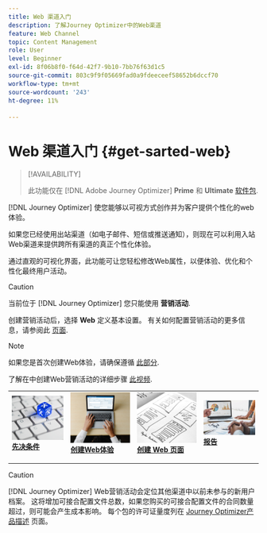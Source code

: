 ```yaml
---
title: Web 渠道入门
description: 了解Journey Optimizer中的Web渠道
feature: Web Channel
topic: Content Management
role: User
level: Beginner
exl-id: 8f06b8f0-f64d-42f7-9b10-7bb76f63d1c5
source-git-commit: 803c9f9f05669fad0a9fdeeceef58652b6dccf70
workflow-type: tm+mt
source-wordcount: '243'
ht-degree: 11%

---
```


# Web 渠道入门 {#get-sarted-web}

>[!AVAILABILITY]
>
>此功能仅在 [!DNL Adobe Journey Optimizer] **Prime** 和 **Ultimate** [软件包](https://helpx.adobe.com/cn/legal/product-descriptions/adobe-journey-optimizer.html).

[!DNL Journey Optimizer] 使您能够以可视方式创作并为客户提供个性化的web体验。

如果您已经使用出站渠道（如电子邮件、短信或推送通知），则现在可以利用入站Web渠道来提供跨所有渠道的真正个性化体验。

通过直观的可视化界面，此功能可让您轻松修改Web属性，以便体验、优化和个性化最终用户活动。

>[!CAUTION]
>
>当前位于 [!DNL Journey Optimizer] 您只能使用 **营销活动**.

创建营销活动后，选择 **Web** 定义基本设置。 有关如何配置营销活动的更多信息，请参阅此 [页面](../campaigns/create-campaign.md#configure).

>[!NOTE]
>
>如果您是首次创建Web体验，请确保遵循 [此部分](web-prerequisites.md).

了解在中创建Web营销活动的详细步骤 [此视频](create-web.md#video).

<table style="table-layout:fixed"><tr style="border: 0;">
<td>
<a href="web-prerequisites.md">
<img alt="潜在客户" src="../assets/do-not-localize/web-prerequisites.jpg">
</a>
<div><a href="web-prerequisites.md"><strong>先决条件</strong>
</div>
<p>
</td>
<td>
<a href="create-web.md">
<img alt="不频繁" src="../assets/do-not-localize/web-create.jpg">
</a>
<div>
<a href="create-web.md"><strong>创建Web体验</strong></a>
</div>
<p></td>
<td>
<a href="author-web.md">
<img alt="验证" src="../assets/do-not-localize/web-design.jpg">
</a>
<div>
<a href="author-web.md"><strong>创建 Web 页面</strong></a>
</div>
<p>
</td>
<td>
<a href="../reports/campaign-global-report.md#web-tab.md">
<img alt="验证" src="../assets/do-not-localize/web-reporting.jpg">
</a>
<div>
<a href="../reports/campaign-global-report.md#web-tab"><strong>报告</strong></a>
</div>
<p>
</td>
</tr></table>

>[!CAUTION]
>
>[!DNL Journey Optimizer] Web营销活动会定位其他渠道中以前未参与的新用户档案。 这将增加可接合配置文件总数，如果您购买的可接合配置文件的合同数量超过，则可能会产生成本影响。 每个包的许可证量度列在 [Journey Optimizer产品描述](https://helpx.adobe.com/cn/legal/product-descriptions/adobe-journey-optimizer.html) 页面。


